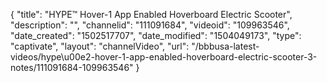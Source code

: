 {
    "title": "HYPE&trade; Hover-1 App Enabled Hoverboard Electric Scooter",
    "description": "",
    "channelid": "111091684",
    "videoid": "109963546",
    "date_created": "1502517707",
    "date_modified": "1504049173",
    "type": "captivate",
    "layout": "channelVideo",
    "url": "\/bbbusa-latest-videos\/hype\u00e2-hover-1-app-enabled-hoverboard-electric-scooter-3-notes\/111091684-109963546"
}